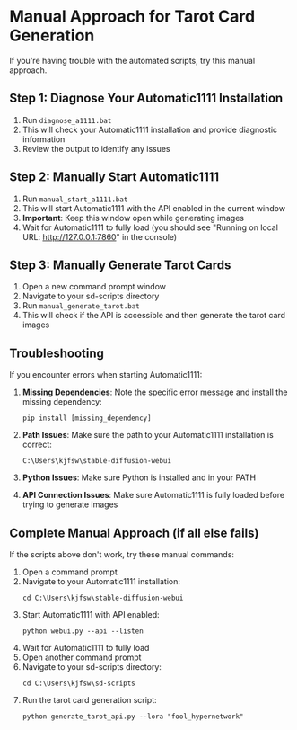 # Manual Approach for Tarot Card Generation

If you're having trouble with the automated scripts, try this manual approach.

## Step 1: Diagnose Your Automatic1111 Installation

1. Run `diagnose_a1111.bat`
2. This will check your Automatic1111 installation and provide diagnostic information
3. Review the output to identify any issues

## Step 2: Manually Start Automatic1111

1. Run `manual_start_a1111.bat`
2. This will start Automatic1111 with the API enabled in the current window
3. **Important**: Keep this window open while generating images
4. Wait for Automatic1111 to fully load (you should see "Running on local URL: http://127.0.0.1:7860" in the console)

## Step 3: Manually Generate Tarot Cards

1. Open a new command prompt window
2. Navigate to your sd-scripts directory
3. Run `manual_generate_tarot.bat`
4. This will check if the API is accessible and then generate the tarot card images

## Troubleshooting

If you encounter errors when starting Automatic1111:

1. **Missing Dependencies**: Note the specific error message and install the missing dependency:
   ```
   pip install [missing_dependency]
   ```

2. **Path Issues**: Make sure the path to your Automatic1111 installation is correct:
   ```
   C:\Users\kjfsw\stable-diffusion-webui
   ```

3. **Python Issues**: Make sure Python is installed and in your PATH

4. **API Connection Issues**: Make sure Automatic1111 is fully loaded before trying to generate images

## Complete Manual Approach (if all else fails)

If the scripts above don't work, try these manual commands:

1. Open a command prompt
2. Navigate to your Automatic1111 installation:
   ```
   cd C:\Users\kjfsw\stable-diffusion-webui
   ```
3. Start Automatic1111 with API enabled:
   ```
   python webui.py --api --listen
   ```
4. Wait for Automatic1111 to fully load
5. Open another command prompt
6. Navigate to your sd-scripts directory:
   ```
   cd C:\Users\kjfsw\sd-scripts
   ```
7. Run the tarot card generation script:
   ```
   python generate_tarot_api.py --lora "fool_hypernetwork"
   ```
